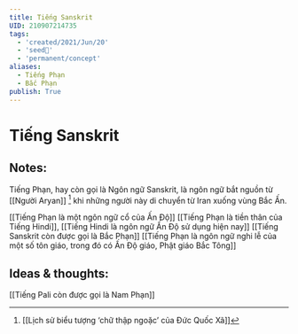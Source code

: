 ```yaml
---
title: Tiếng Sanskrit
UID: 210907214735
tags:
  - 'created/2021/Jun/20'
  - 'seed🥜'
  - 'permanent/concept'
aliases:
  - Tiếng Phạn
  - Bắc Phạn
publish: True
---
```

# Tiếng Sanskrit

## Notes:
Tiếng Phạn, hay còn gọi là Ngôn ngữ Sanskrit, là ngôn ngữ bắt nguồn từ [[Người Aryan]] [^1] khi những người này di chuyển từ Iran xuống vùng Bắc Ấn. 

[[Tiếng Phạn là một ngôn ngữ cổ của Ấn Độ]]
[[Tiếng Phạn là tiền thân của Tiếng Hindi]], [[Tiếng Hindi là ngôn ngữ Ấn Độ sử dụng hiện nay]]
[[Tiếng Sanskrit còn được gọi là Bắc Phạn]]
[[Tiếng Phạn là ngôn ngữ nghi lễ của một số tôn giáo, trong đó có Ấn Độ giáo, Phật giáo Bắc Tông]]

## Ideas & thoughts:
[[Tiếng Pali còn được gọi là Nam Phạn]]

[^1]: [[Lịch sử biểu tượng ‘chữ thập ngoặc’ của Đức Quốc Xã]]

